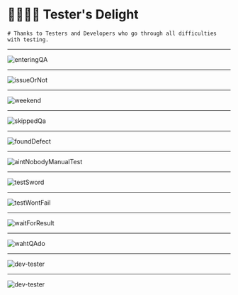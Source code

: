 # 👨‍💻🧪🥲 Tester's Delight 


```
# Thanks to Testers and Developers who go through all difficulties with testing.
```

---

![enteringQA](/images/enteringQA.gif)

---

![issueOrNot](/images/issueVScantReproduce.gif)

---

![weekend](/images/weekend.gif)

---

![skippedQa](/images/skippedQA.jpeg)

---

![foundDefect](/images/foundDefect.jpeg)

---

![aintNobodyManualTest](/images/aintNobodyManualtest.jpeg)

---

![testSword](/images/testSword.jpeg)

---

![testWontFail](/images/testWontFail.jpeg)

---

![waitForResult](/images/waitForResult.jpeg)

---

![wahtQAdo](/images/whatQAdo.jpeg)

---

![dev-tester](/images/dev-tester.jpg)

---

![dev-tester](/images/dev-tester2.jpg)







